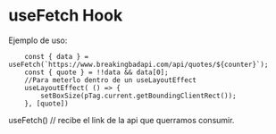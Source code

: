# useFetch Hook

Ejemplo de uso:

```
    const { data } = useFetch(`https://www.breakingbadapi.com/api/quotes/${counter}`);
    const { quote } = !!data && data[0];
    //Para meterlo dentro de un useLayoutEffect
    useLayoutEffect( () => {
        setBoxSize(pTag.current.getBoundingClientRect());
    }, [quote])
```

useFetch()  // recibe el link de la api que querramos consumir.
